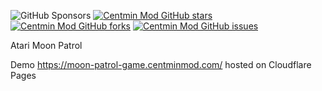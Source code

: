 ![GitHub Sponsors](https://img.shields.io/github/sponsors/centminmod) [![Centmin Mod GitHub stars](https://img.shields.io/github/stars/centminmod/atari-moon-patrol.svg?style=flat-square)](https://github.com/centminmod/atari-moon-patrol/stargazers) [![Centmin Mod GitHub forks](https://img.shields.io/github/forks/centminmod/atari-moon-patrol.svg?style=flat-square)](https://github.com/centminmod/atari-moon-patrol/network) [![Centmin Mod GitHub issues](https://img.shields.io/github/issues/centminmod/atari-moon-patrol.svg?style=flat-square)](https://github.com/centminmod/atari-moon-patrol/issues)

Atari Moon Patrol

Demo https://moon-patrol-game.centminmod.com/ hosted on Cloudflare Pages